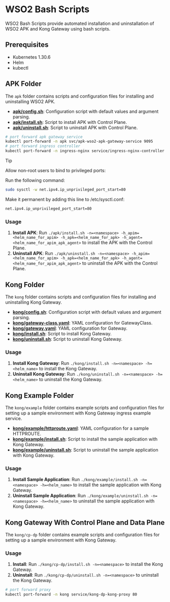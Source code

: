 # WSO2 Bash Scripts
WSO2 Bash Scripts provide automated installation and uninstallation of WSO2 APK and Kong Gateway using bash scripts.

## Prerequisites
- Kubernetes 1.30.6
- Helm
- kubectl

## APK Folder
The `apk` folder contains scripts and configuration files for installing and uninstalling WSO2 APK.

- **[apk/config.sh](apk/config.sh)**: Configuration script with default values and argument parsing.
- **[apk/install.sh](apk/install.sh)**: Script to install APK with Control Plane.
- **[apk/uninstall.sh](apk/uninstall.sh)**: Script to uninstall APK with Control Plane.

```bash
# port forward apk gateway service
kubectl port-forward -n apk svc/apk-wso2-apk-gateway-service 9095
# port forward ingress controller
kubectl port-forward -n ingress-nginx service/ingress-nginx-controller 443
```

> [!TIP]
> Allow non-root users to bind to privileged ports:
>
> Run the following command:
> ```bash
> sudo sysctl -w net.ipv4.ip_unprivileged_port_start=80
> ```
>
> Make it permanent by adding this line to /etc/sysctl.conf:
> ```bash
> net.ipv4.ip_unprivileged_port_start=80
> ```

### Usage
1. **Install APK**: Run `./apk/install.sh -n=<namespace> -h_apim=<helm_name_for_apim> -h_apk=<helm_name_for_apk> -h_agent=<helm_name_for_apim_apk_agent>` to install the APK with the Control Plane.
2. **Uninstall APK**: Run `./apk/uninstall.sh -n=<namespace> -h_apim=<helm_name_for_apim> -h_apk=<helm_name_for_apk> -h_agent=<helm_name_for_apim_apk_agent>` to uninstall the APK with the Control Plane.

## Kong Folder
The `kong` folder contains scripts and configuration files for installing and uninstalling Kong Gateway.

- **[kong/config.sh](kong/config.sh)**: Configuration script with default values and argument parsing.
- **[kong/gateway-class.yaml](kong/gateway-class.yaml)**: YAML configuration for GatewayClass.
- **[kong/gateway.yaml](kong/gateway.yaml)**: YAML configuration for Gateway.
- **[kong/install.sh](kong/install.sh)**: Script to install Kong Gateway.
- **[kong/uninstall.sh](kong/uninstall.sh)**: Script to uninstall Kong Gateway.

### Usage
1. **Install Kong Gateway**: Run `./kong/install.sh -n=<namespace> -h=<helm_name>` to install the Kong Gateway.
2. **Uninstall Kong Gateway**: Run `./kong/uninstall.sh -n=<namespace> -h=<helm_name>` to uninstall the Kong Gateway.

## Kong Example Folder
The `kong/example` folder contains example scripts and configuration files for setting up a sample environment with Kong Gateway ingress example service.

- **[kong/example/httproute.yaml](kong/example/sample-app.yaml)**: YAML configuration for a sample HTTPROUTE.
- **[kong/example/install.sh](kong/example/install.sh)**: Script to install the sample application with Kong Gateway.
- **[kong/example/uninstall.sh](kong/example/uninstall.sh)**: Script to uninstall the sample application with Kong Gateway.

### Usage
1. **Install Sample Application**: Run `./kong/example/install.sh -n=<namespace> -h=<helm_name>` to install the sample application with Kong Gateway.
2. **Uninstall Sample Application**: Run `./kong/example/uninstall.sh -n=<namespace> -h=<helm_name>` to uninstall the sample application with Kong Gateway.

## Kong Gateway With Control Plane and Data Plane
The `kong/cp-dp` folder contains example scripts and configuration files for setting up a sample environment with Kong Gateway.

### Usage
1. **Install**: Run `./kong/cp-dp/install.sh -n=<namespace>` to install the Kong Gateway.
2. **Uninstall**: Run `./kong/cp-dp/uninstall.sh -n=<namespace>` to uninstall the Kong Gateway.

```bash
# port forward proxy
kubectl port-forward -n kong service/kong-dp-kong-proxy 80
```